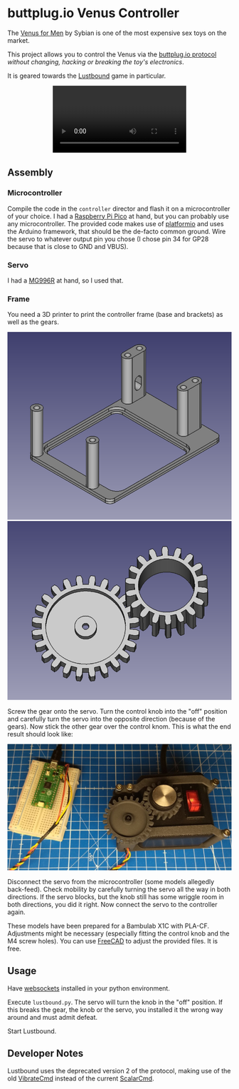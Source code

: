 # buttplug.io Venus Controller

The [Venus for Men](https://venusformen.com/) by Sybian is one of the most expensive sex toys on the market.
 
This project allows you to control the Venus via the [buttplug.io protocol](https://docs.buttplug.io/docs/spec/) *without changing, hacking or breaking the toy's electronics*.

It is geared towards the [Lustbound](https://www.lustboundgame.com/) game in particular.

<div align="center"><video src="https://github.com/user-attachments/assets/887a0792-023a-4b3a-a665-8da0f4ae2b99" /></div>

## Assembly

### Microcontroller

Compile the code in the `controller` director and flash it on a microcontroller of your choice. I had a [Raspberry Pi Pico](https://www.raspberrypi.com/products/raspberry-pi-pico/) at hand, but you can probably use any microcontroller. The provided code makes use of [platformio](https://platformio.org/) and uses the Arduino framework, that should be the de-facto common ground. Wire the servo to whatever output pin you chose (I chose pin 34 for GP28 because that is close to GND and VBUS).

### Servo

I had a [MG996R](https://www.digikey.com/en/htmldatasheets/production/5014637/0/0/1/mg996r) at hand, so I used that.

### Frame

You need a 3D printer to print the controller frame (base and brackets) as well as the gears.

![](media/controller_frame.png)
![](media/gears.png)

Screw the gear onto the servo. Turn the control knob into the "off" position and carefully turn the servo into the opposite direction (because of the gears). Now stick the other gear over the control knom. This is what the end result should look like:

![](media/assembled.jpg)

Disconnect the servo from the microcontroller (some models allegedly back-feed). Check mobility by carefully turning the servo all the way in both directions. If the servo blocks, but the knob still has some wriggle room in both directions, you did it right. Now connect the servo to the controller again.

These models have been prepared for a Bambulab X1C with PLA-CF. Adjustments might be necessary (especially fitting the control knob and the M4 screw holes). You can use [FreeCAD](https://www.freecad.org) to adjust the provided files. It is free.

## Usage

Have [websockets](https://pypi.org/project/websockets/) installed in your python environment.

Execute `lustbound.py`. The servo will turn the knob in the "off" position. If this breaks the gear, the knob or the servo, you installed it the wrong way around and must admit defeat.

Start Lustbound.

## Developer Notes

Lustbound uses the deprecated version 2 of the protocol, making use of the old [VibrateCmd](https://docs.buttplug.io/docs/spec/deprecated/#vibratecmd) instead of the current [ScalarCmd](https://docs.buttplug.io/docs/spec/generic#scalarcmd).

